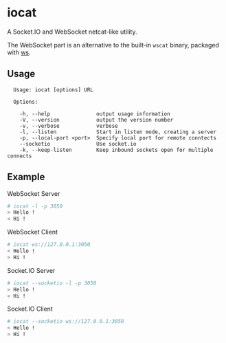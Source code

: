 iocat
=====

A Socket.IO and WebSocket netcat-like utility.

The WebSocket part is an alternative to the built-in `wscat` binary, packaged with [ws](http://einaros.github.com/ws/).

Usage
-----

```
  Usage: iocat [options] URL

  Options:

    -h, --help               output usage information
    -V, --version            output the version number
    -v, --verbose            verbose
    -l, --listen             Start in listen mode, creating a server
    -p, --local-port <port>  Specify local port for remote conntects
    --socketio               Use socket.io
    -k, --keep-listen        Keep inbound sockets open for multiple connects
```

Example
-------

WebSocket Server
```bash
# iocat -l -p 3050
> Hello !
< Hi !
```

WebSocket Client
```bash
# iocat ws://127.0.0.1:3050
< Hello !
> Hi !
```

Socket.IO Server
```bash
# iocat --socketio -l -p 3050
> Hello !
< Hi !
```

Socket.IO Client
```bash
# iocat --socketio ws://127.0.0.1:3050
< Hello !
> Hi !
```
